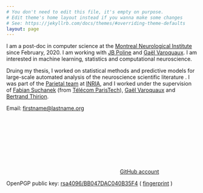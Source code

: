 ```yaml
---
# You don't need to edit this file, it's empty on purpose.
# Edit theme's home layout instead if you wanna make some changes
# See: https://jekyllrb.com/docs/themes/#overriding-theme-defaults
layout: page
---
```


I am a post-doc in computer science at the [Montreal Neurological
Institute](https://www.mcgill.ca/neuro/) since February, 2020. I am working with
[JB Poline](https://www.mcgill.ca/qls/researchers/jb-poline) and [Gaël
Varoquaux](http://gael-varoquaux.info). I am interested in machine learning,
statistics and computational neuroscience.

Druing my thesis, I worked on statistical methods and predictive models for
large-scale automated analysis of the neuroscience scientific literature . I was
part of the [Parietal team](https://team.inria.fr/parietal/) at
[INRIA](https://www.inria.fr/en/), and I worked under the supervision of [Fabian
Suchanek](https://suchanek.name) (from [Télécom
ParisTech](https://www.telecom-paristech.fr/eng)), [Gaël
Varoquaux](http://gael-varoquaux.info) and [Bertrand
Thirion](https://team.inria.fr/parietal/team-members/bertrand-thirions-page/).

Email: firstname@lastname.org

<a rel="me" href="https://github.com/jeromedockes" title="jeromedockes"><svg class="svg-icon grey"><use xlink:href="/assets/minima-social-icons.svg#github"></use></svg>GitHub account</a>

OpenPGP public key:
[rsa4096/BB047DAC040B35F4](jerome_dockes_public_key.asc)
( [fingerprint](jerome_dockes_fingerprint.txt) )
